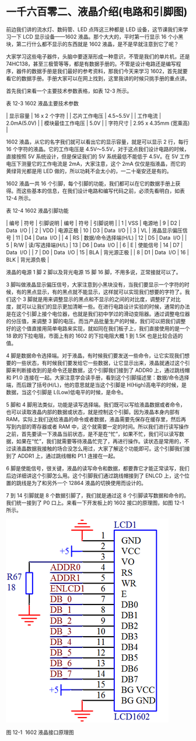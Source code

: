 # 一千六百零二、液晶介绍(电路和引脚图)

前边我们讲的流水灯、数码管、LED 点阵这三种都是 LED 设备，这节课我们来学习一下 LCD 显示设备——1602 液晶。那个大大的，平时第一行显示 16 个小黑块，第二行什么都不显示的东西就是 1602 液晶，是不是早就注意到它了呢？

大家学习这些电子器件，头脑中要逐渐形成一种意识，不管是我们的单片机，还是 74HC138，甚至三极管等等，都是有数据手册的。不管是设计电路还是编写程序，器件的数据手册是我们最好的参考资料，那我们今天来学习 1602，首先就要看它的数据手册。手册大家可以在网上找到，这里我讲的时候只挑手册的重点讲。

首先我们来看一个主要技术参数表格，如表 12-3 所示。

表 12-3 1602 液晶主要技术参数

| 显示容量 | 16 x 2 个字符 |
| 芯片工作电压 | 4.5~5.5V |
| 工作电流 | 2.0mA(5.0V) |
| 模块最佳工作电压 | 5.0V |
| 字符尺寸 | 2.95 x 4.35mm (宽乘高) |

1602 液晶，从它的名字我们就可以看出它的显示容量，就是可以显示 2 行，每行 16 个字符的液晶。它的工作电压是 4.5V～5.5V，对于这点我们设计电路的时候，直接按照 5V 系统设计，但是保证我们的 5V 系统最低不能低于 4.5V。在 5V 工作电压下测量它的工作电流是 2mA，大家注意，这个 2mA 仅仅是指液晶，而它的黄绿背光都是用 LED 做的，所以功耗不会太小的，一二十毫安还是有的。

1602 液晶一共 16 个引脚，每个引脚的功能，我们都可以在它的数据手册上获得。而这些基本的信息，在我们设计电路和编写代码之前，必须先看明白，如表 12-4 所示。

表 12-4 1602 液晶引脚功能

| 编号 | 符号 | 引脚说明 | 编号 | 符号 | 引脚说明 |
| 1 | VSS | 电源地 | 9 | D2 | Data  I/O |
| 2 | VDD | 电源正极 | 10 | D3 | Data  I/O |
| 3 | VL | 液晶显示偏压信号 | 11 | D4 | Data  I/O |
| 4 | RS | 数据/命令选择端(H/L) | 12 | D5 | Data  I/O |
| 5 | R/W | 读/写选择端(H/L) | 13 | D6 | Data  I/O |
| 6 | E | 使能信号 | 14 | D7 | Data  I/O |
| 7 | D0 | Data  I/O | 15 | BLA | 背光源正极 |
| 8 | D1 | Data  I/O | 16 | BLK | 背光源负极 |

液晶的电源 1 脚 2 脚以及背光电源 15 脚 16 脚，不用多说，正常接就可以了。

3 脚叫做液晶显示偏压信号，大家注意到小黑块没有，当我们要显示一个字符的时候，有的黑点显示，有的黑点就不能显示，这样就可以实现我们想要的字符了。我们这个 3 脚就是用来调整显示的黑点和不显示的之间的对比度，调整好了对比度，就可以让我们的显示更加清晰一些。在进行电路设计实验的时候，通常的办法是在这个引脚上接个电位器，也就是我们初中学过的滑动变阻器。通过调整电位器的分压值，来调整 3 脚的电压。而当产品批量生产的时候，我们可以把我们调整好的这个值直接用简单电路来实现，就如同在我们板子上，我们直接使用的是一个 18 欧的下拉电阻，市面上有的 1602 的下拉电阻大概 1 到 1.5K 也是比较合适的值。

4 脚是数据命令选择端。对于液晶，有时候我们要发送一些命令，让它实现我们想要的一些状态，有时候我们要发给它一些数据，让它显示出来，液晶就通过这个引脚来判断接收到的是命令还是数据，这个引脚我们接到了 ADDR0 上，通过跳线帽和 P1.0 连接在一起。大家注意学会读手册，看到这个引脚描述里：数据/命令选择端，而后跟了括号(H/L)，他的意思就是当这个引脚是 H(High)高电平的时候，是数据，当这个引脚是 L(Low)低电平的时候，是命令。

5 脚和 4 脚用法类似，功能是读写选择端。我们既可以写给液晶数据或者命令，也可以读取液晶内部的数据或状态，就是控制这个引脚。因为液晶本身内部有 RAM，实际上我们送给液晶的命令或者数据，液晶需要先保存在缓存里，然后再写到内部的寄存器或者 RAM 中，这个就需要一定的时间。所以我们进行读写操作之前，首先要读一下液晶当前状态，是不是在“忙”，如果不忙，我们可以读写数据，如果在“忙”，我们就需要等待液晶忙完了，再进行操作。读状态是常用的，不过读液晶数据我接触的场合没怎么用过，大家了解这个功能即可。这个引脚我们接到了 ADDR1 上，通过跳线帽和 P1.1 连接在一起。

6 脚是使能信号，很关键，液晶的读写命令和数据，都要靠它才能正常读写，我们后边详细讲这个引脚怎么用。这个引脚我们通过跳线帽接到了 ENLCD 上，这个位置的跳线是为了和另外一个 12864 液晶的切换使用而设计的。

7 到 14 引脚就是 8 个数据引脚了，我们就是通过这 8 个引脚读写数据和命令的。我们统一接到了 P0 口上。来看一下开发板上的 1602 接口的原理图，如图 12-1 所示。

![图 12-1  1602 液晶接口原理图](img/8450d228fe8f5f6a0c5f88d62e1ab040.jpg)

图 12-1  1602 液晶接口原理图
